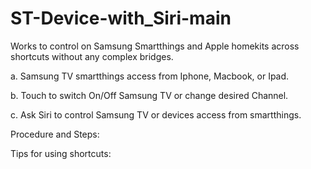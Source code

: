 # ST-Device-with_Siri-main

Works to control on Samsung Smartthings and Apple homekits across shortcuts without any complex bridges.

a. Samsung TV smartthings access from Iphone, Macbook, or Ipad.

b. Touch to switch On/Off Samsung TV or change desired Channel.

c. Ask Siri to control Samsung TV or devices access from smartthings.

Procedure and Steps:

Tips for using shortcuts:

